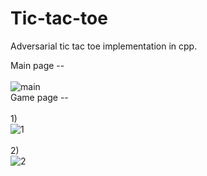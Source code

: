 # Tic-tac-toe
Adversarial tic tac toe implementation in cpp. 


Main page --<br><br>
![main](https://user-images.githubusercontent.com/44704257/110107908-8486dd80-7dd1-11eb-8662-37a83ba32962.png)
<br>
Game page -- <br><br>
1)<br>
![1](https://user-images.githubusercontent.com/44704257/110107994-a08a7f00-7dd1-11eb-9506-591da8eb9d5a.png)
<br>
<br>
2)<br>
![2](https://user-images.githubusercontent.com/44704257/110108195-e21b2a00-7dd1-11eb-9438-dcc133969c97.png)

